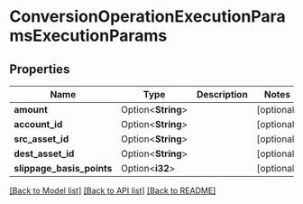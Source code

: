 # ConversionOperationExecutionParamsExecutionParams

## Properties

Name | Type | Description | Notes
------------ | ------------- | ------------- | -------------
**amount** | Option<**String**> |  | [optional]
**account_id** | Option<**String**> |  | [optional]
**src_asset_id** | Option<**String**> |  | [optional]
**dest_asset_id** | Option<**String**> |  | [optional]
**slippage_basis_points** | Option<**i32**> |  | [optional]

[[Back to Model list]](../README.md#documentation-for-models) [[Back to API list]](../README.md#documentation-for-api-endpoints) [[Back to README]](../README.md)


